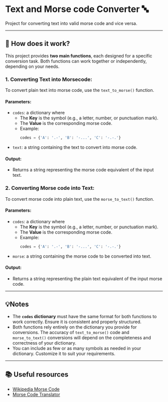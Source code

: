# Text and Morse code Converter 🔤

Project for converting text into valid morse code and vice versa.

---

## 📘 How does it work? 

This project provides **two main functions**, each designed for a specific conversion task. Both functions can work together or independently, depending on your needs.

### 1. Converting Text into Morsecode:
To convert plain text into morse code, use the `text_to_morse()` function.
#### Parameters:
- `codes`: a dictionary where
  - The **Key** is the symbol (e.g., a letter, number, or punctuation mark).  
  - The **Value** is the corresponding morse code.
  - Example: 
    ```python
    codes = {'A': '.-', 'B': '-...', 'C': '-.-.'}
    ```
- `text`: a string containing the text to convert into morse code.  
#### Output:
- Returns a string representing the morse code equivalent of the input text.
  
### 2. Converting Morse code into Text:
To convert morse code into plain text, use the `morse_to_text()` function.  
#### Parameters:
- `codes`: a dictionary where
  - The **Key** is the symbol (e.g., a letter, number, or punctuation mark).  
  - The **Value** is the corresponding morse code.
  - Example: 
    ```python
    codes = {'A': '.-', 'B': '-...', 'C': '-.-.'}
    ```
- `morse`: a string containing the morse code to be converted into text.  
#### Output:
- Returns a string representing the plain text equivalent of the input morse code.

---

## 💡Notes

- The **`codes` dictionary** must have the same format for both functions to work correctly. Ensure it is consistent and properly structured.  
- Both functions rely entirely on the dictionary you provide for conversions. The accuracy of `text_to_morse()` code and `morse_to_text()` conversions will depend on the completeness and correctness of your dictionary.  
- You can include as few or as many symbols as needed in your dictionary. Customize it to suit your requirements.

---

## 📚 Useful resources

- [Wikipedia Morse Code](https://en.wikipedia.org/wiki/Morse_code)
- [Morse Code Translator](https://morsecode.world/international/translator.html)
 
